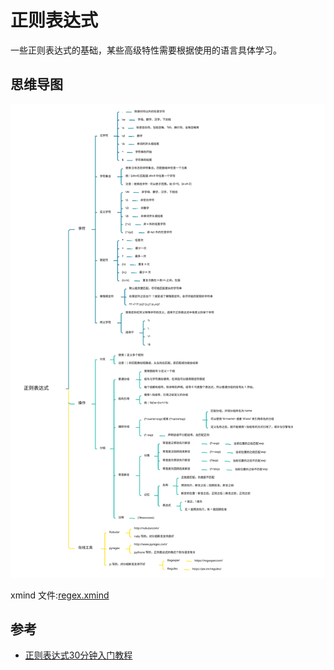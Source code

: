 # 正则表达式

一些正则表达式的基础，某些高级特性需要根据使用的语言具体学习。

## 思维导图

![](assets/regex.svg)

xmind 文件:[regex.xmind](https://cdn.rawgit.com/f12998765/wiki/master/.resources/regex/regex.xmind)
## 参考

- [正则表达式30分钟入门教程](https://deerchao.net/tutorials/regex/regex.htm)

